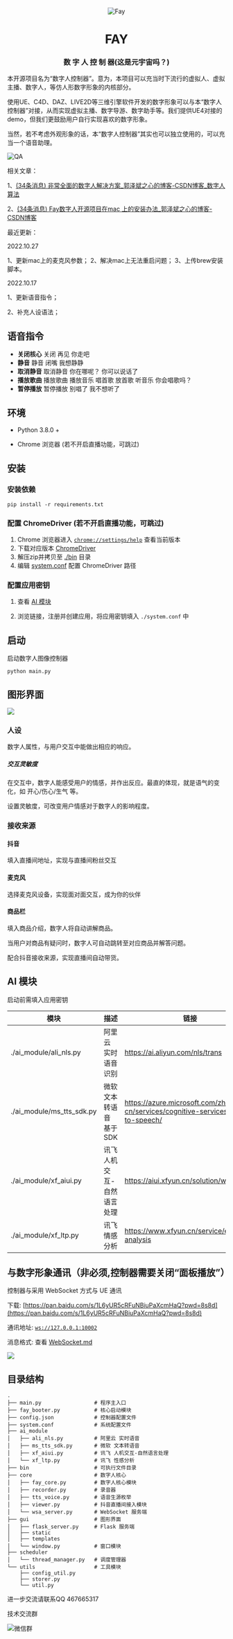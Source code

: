 <div align="center">
    <br>
    <img src="images/icon.png" alt="Fay">
    <h1>FAY</h1>
	<h3>数  字  人  控  制  器(这是元宇宙吗？)</h3>
</div>


​		本开源项目名为“数字人控制器”。意为，本项目可以充当时下流行的虚拟人、虚拟主播、数字人，等仿人形数字形象的内核部分。

​		使用UE、C4D、DAZ、LIVE2D等三维引擎软件开发的数字形象可以与本“数字人控制器”对接，从而实现虚拟主播、数字导游、数字助手等。我们提供UE4对接的demo，但我们更鼓励用户自行实现喜欢的数字形象。

​		当然，若不考虑外观形象的话，本“数字人控制器”其实也可以独立使用的，可以充当一个语音助理。

<img src="images/5.png" alt="QA">

相关文章：

1、[(34条消息) 非常全面的数字人解决方案_郭泽斌之心的博客-CSDN博客_数字人算法](https://blog.csdn.net/aa84758481/article/details/124758727)

2、[(34条消息) Fay数字人开源项目在mac 上的安装办法_郭泽斌之心的博客-CSDN博客](https://blog.csdn.net/aa84758481/article/details/127551258)



最近更新：

2022.10.27

1、更新mac上的麦克风参数；
2、解决mac上无法重启问题；
3、上传brew安装脚本。

2022.10.17

1、更新语音指令；

2、补充人设语法；

## 语音指令

- **关闭核心**
  关闭
  再见
  你走吧
- **静音**
  静音
  闭嘴
  我想静静
- **取消静音**
  取消静音
  你在哪呢？
  你可以说话了
- **播放歌曲**
  播放歌曲
  播放音乐
  唱首歌
  放首歌
  听音乐
  你会唱歌吗？
- **暂停播放**
  暂停播放
  别唱了
  我不想听了


## 环境

- Python 3.8.0 +

- Chrome 浏览器 (若不开启直播功能，可跳过)






## 安装

### 安装依赖

```shell
pip install -r requirements.txt
```





### 配置 ChromeDriver (若不开启直播功能，可跳过)

1. Chrome 浏览器进入 [`chrome://settings/help`](chrome://settings/help) 查看当前版本
2. 下载对应版本 [ChromeDriver](https://chromedriver.chromium.org/downloads) 
3. 解压zip并拷贝至 <u>./bin</u> 目录
4. 编辑 <u>system.conf</u> 配置 ChromeDriver 路径





### 配置应用密钥

1. 查看 [AI 模块](#ai-模块)

2. 浏览链接，注册并创建应用，将应用密钥填入 `./system.conf` 中



## 启动

启动数字人图像控制器

```shell
python main.py
```





## 图形界面

![](images/controller.png)

### 人设

数字人属性，与用户交互中能做出相应的响应。

##### 交互灵敏度

在交互中，数字人能感受用户的情感，并作出反应。最直的体现，就是语气的变化，如 开心/伤心/生气 等。

设置灵敏度，可改变用户情感对于数字人的影响程度。





### 接收来源

#### 抖音

填入直播间地址，实现与直播间粉丝交互





#### 麦克风

选择麦克风设备，实现面对面交互，成为你的伙伴





#### 商品栏

填入商品介绍，数字人将自动讲解商品。

当用户对商品有疑问时，数字人可自动跳转至对应商品并解答问题。

配合抖音接收来源，实现直播间自动带货。



## AI 模块



启动前需填入应用密钥

| 模块                      | 描述                       | 链接                                                         |
| ------------------------- | -------------------------- | ------------------------------------------------------------ |
| ./ai_module/ali_nls.py    | 阿里云 实时语音识别        | https://ai.aliyun.com/nls/trans                              |
| ./ai_module/ms_tts_sdk.py | 微软 文本转语音 基于SDK    | https://azure.microsoft.com/zh-cn/services/cognitive-services/text-to-speech/ |
| ./ai_module/xf_aiui.py    | 讯飞 人机交互-自然语言处理 | https://aiui.xfyun.cn/solution/webapi                        |
| ./ai_module/xf_ltp.py     | 讯飞 情感分析              | https://www.xfyun.cn/service/emotion-analysis                |





## 与数字形象通讯（非必须,控制器需要关闭“面板播放”）

控制器与采用 WebSocket 方式与 UE 通讯

下载: [https://pan.baidu.com/s/1L6yUR5cRFuNBiuPaXcmHaQ?pwd=8s8d](https://pan.baidu.com/s/1L6yUR5cRFuNBiuPaXcmHaQ?pwd=8s8d)

通讯地址: [`ws://127.0.0.1:10002`](ws://127.0.0.1:10002)

消息格式: 查看 [WebSocket.md](https://github.com/TheRamU/Fay/blob/main/WebSocket.md)

![](images/UE.png)



## 目录结构

```
.
├── main.py					# 程序主入口
├── fay_booter.py			# 核心启动模块
├── config.json				# 控制器配置文件
├── system.conf				# 系统配置文件
├── ai_module
│   ├── ali_nls.py			# 阿里云 实时语音
│   ├── ms_tts_sdk.py       # 微软 文本转语音
│   ├── xf_aiui.py          # 讯飞 人机交互-自然语言处理
│   └── xf_ltp.py           # 讯飞 性感分析
├── bin                     # 可执行文件目录
├── core                    # 数字人核心
│   ├── fay_core.py         # 数字人核心模块
│   ├── recorder.py         # 录音器
│   ├── tts_voice.py        # 语音生源枚举
│   ├── viewer.py           # 抖音直播间接入模块
│   └── wsa_server.py       # WebSocket 服务端
├── gui                     # 图形界面
│   ├── flask_server.py     # Flask 服务端
│   ├── static
│   ├── templates
│   └── window.py           # 窗口模块
├── scheduler
│   └── thread_manager.py   # 调度管理器
└── utils                   # 工具模块
    ├── config_util.py      
    ├── storer.py
    └── util.py
```
进一步交流请联系QQ 467665317

技术交流群

<img src="images/37.png" alt="微信群">

